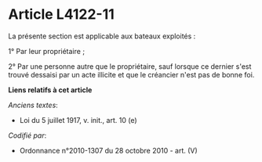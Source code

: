 # Article L4122-11

La présente section est applicable aux bateaux exploités :

1° Par leur propriétaire ;

2° Par une personne autre que le propriétaire, sauf lorsque ce dernier s'est trouvé dessaisi par un acte illicite et que le
créancier n'est pas de bonne foi.

**Liens relatifs à cet article**

_Anciens textes_:

  - Loi du 5 juillet 1917, v. init., art. 10 (e)

_Codifié par_:

  - Ordonnance n°2010-1307 du 28 octobre 2010 - art. (V)
